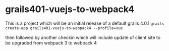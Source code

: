 # grails401-vuejs-to-webpack4
This is a project which will be an initial release of a default grails 4.0.1 
`grails create-app grails401-vuejs-to-webpack4 --profile=vue`

then followed by another checkin which will include update of client site to be upgraded from webpack 3 to webpack 4

